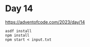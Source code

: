 # Day 14

https://adventofcode.com/2023/day/14

```
asdf install
npm install
npm start < input.txt
```
